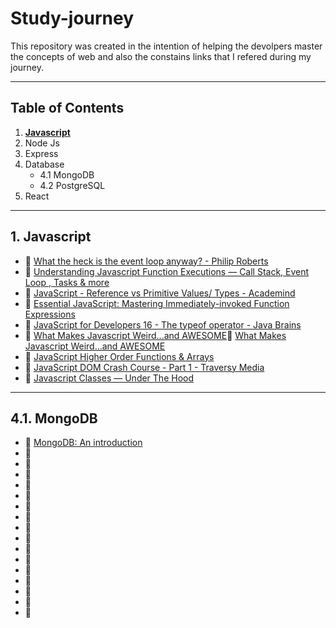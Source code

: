 # Study-journey

This repository was created in the intention of helping the devolpers master the concepts of web and also the constains links that I refered during my journey.

***

## <a id="table-of-contents">Table of Contents</a>

1. **[Javascript](#1-javascriptId)**
2. Node Js 
3. Express
4. Database
    - 4.1 MongoDB
    - 4.2 PostgreSQL
5. React

---

## 1. Javascript

- 📜 [What the heck is the event loop anyway? - Philip Roberts](https://www.youtube.com/watch?v=8aGhZQkoFbQ&ab_channel=JSConf)
- 📜 [Understanding Javascript Function Executions — Call Stack, Event Loop , Tasks & more](https://medium.com/@gaurav.pandvia/understanding-javascript-function-executions-tasks-event-loop-call-stack-more-part-1-5683dea1f5ec)
- 📜 [JavaScript - Reference vs Primitive Values/ Types - Academind](https://www.youtube.com/watch?v=9ooYYRLdg_g&ab_channel=Academind)
- 📜 [Essential JavaScript: Mastering Immediately-invoked Function Expressions](https://vvkchandra.medium.com/essential-javascript-mastering-immediately-invoked-function-expressions-67791338ddc6)
- 📜 [JavaScript for Developers 16 - The typeof operator - Java Brains](https://www.youtube.com/watch?v=ol_su88I3kw&ab_channel=JavaBrains)
- 📜 [What Makes Javascript Weird...and AWESOME](https://www.youtube.com/watch?v=JEq7Ehw-qk8&ab_channel=LearnCode.academy)📜 [What Makes Javascript Weird...and AWESOME](https://www.youtube.com/watch?v=JEq7Ehw-qk8&ab_channel=LearnCode.academy)
- 📜 [JavaScript Higher Order Functions & Arrays](https://www.youtube.com/watch?v=rRgD1yVwIvE&ab_channel=TraversyMedia)
- 📜 [JavaScript DOM Crash Course - Part 1 - Traversy Media](https://www.youtube.com/watch?v=0ik6X4DJKCc&ab_channel=TraversyMedia)
- 📜 [Javascript Classes — Under The Hood](https://medium.com/tech-tajawal/javascript-classes-under-the-hood-6b26d2667677)


---


## 4.1. MongoDB

- 📜 [MongoDB: An introduction](https://www.geeksforgeeks.org/mongodb-an-introduction/)
- 📜 []()
- 📜 []()
- 📜 []()
- 📜 []()
- 📜 []()
- 📜 []()
- 📜 []()
- 📜 []()
- 📜 []()
- 📜 []()
- 📜 []()
- 📜 []()
- 📜 []()
- 📜 []()
- 📜 []()
- 📜 []()


